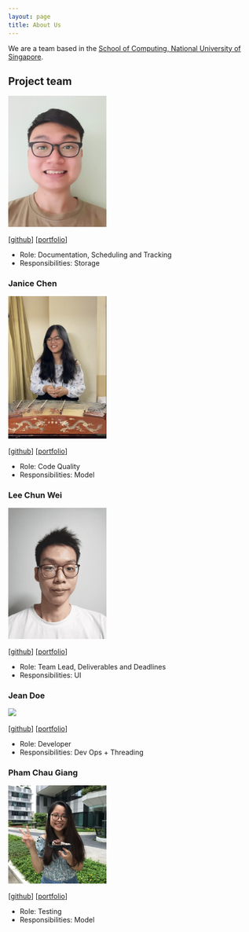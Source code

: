 ```yaml
---
layout: page
title: About Us
---
```


We are a team based in the [School of Computing, National University of Singapore](http://www.comp.nus.edu.sg).

## Project team


<img src="images/Gordon25.png" width="200px">

[[github](http://github.com/Gordon25)]
[[portfolio](team/Gordon25.md)]

* Role: Documentation, Scheduling and Tracking
* Responsibilities: Storage


### Janice Chen

<img src="images/janjanchen.png" width="200px">

[[github](http://github.com/janjanchen)]
[[portfolio](team/janjanchen.md)]

* Role: Code Quality
* Responsibilities: Model


### Lee Chun Wei

<img src="images/chunwei.png" width="200px">

[[github](http://github.com/chunweii)]
[[portfolio](team/chunweii.md)]

* Role: Team Lead, Deliverables and Deadlines
* Responsibilities: UI

### Jean Doe

<img src="images/johndoe.png" width="200px">

[[github](http://github.com/johndoe)]
[[portfolio](team/johndoe.md)]

* Role: Developer
* Responsibilities: Dev Ops + Threading

### Pham Chau Giang

<img src="images/giang.png" width="200px">

[[github](http://github.com/pcgiang)]
[[portfolio](team/pcgiang.md)]

* Role: Testing
* Responsibilities: Model
